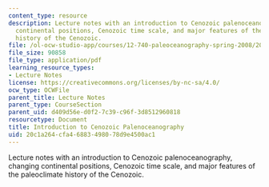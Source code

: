 ```yaml
---
content_type: resource
description: Lecture notes with an introduction to Cenozoic palenoceanography, changing
  continental positions, Cenozoic time scale, and major features of the paleoclimate
  history of the Cenozoic.
file: /ol-ocw-studio-app/courses/12-740-paleoceanography-spring-2008/20c1a264cfa46883498078d9e4500ac1_lec14.pdf
file_size: 90858
file_type: application/pdf
learning_resource_types:
- Lecture Notes
license: https://creativecommons.org/licenses/by-nc-sa/4.0/
ocw_type: OCWFile
parent_title: Lecture Notes
parent_type: CourseSection
parent_uid: d409d56e-d0f2-7c39-c96f-3d8512960818
resourcetype: Document
title: Introduction to Cenozoic Palenoceanography
uid: 20c1a264-cfa4-6883-4980-78d9e4500ac1
---
```

Lecture notes with an introduction to Cenozoic palenoceanography, changing continental positions, Cenozoic time scale, and major features of the paleoclimate history of the Cenozoic.
